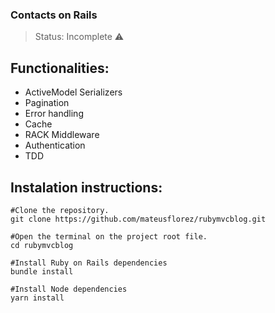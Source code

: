### Contacts on Rails
> Status: Incomplete ⚠️

## Functionalities:
+ ActiveModel Serializers
+ Pagination
+ Error handling
+ Cache
+ RACK Middleware
+ Authentication
+ TDD

## Instalation instructions:
```
#Clone the repository.
git clone https://github.com/mateusflorez/rubymvcblog.git

#Open the terminal on the project root file.
cd rubymvcblog

#Install Ruby on Rails dependencies
bundle install

#Install Node dependencies
yarn install
```
